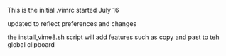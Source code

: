 This is the initial .vimrc started July 16

updated to reflect preferences and changes

the install_vime8.sh script will add features such as copy and past to teh global clipboard
